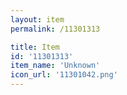 ```yaml
---
layout: item
permalink: /11301313

title: Item
id: '11301313'
item_name: 'Unknown'
icon_url: '11301042.png'
---
```

